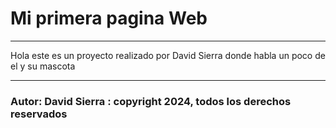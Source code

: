 # Mi primera pagina Web

---

Hola este es un proyecto realizado por David Sierra donde habla un poco de el y su mascota

---

### Autor: David Sierra : copyright 2024, todos los derechos reservados